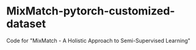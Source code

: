 # MixMatch-pytorch-customized-dataset
Code for "MixMatch - A Holistic Approach to Semi-Supervised Learning"

